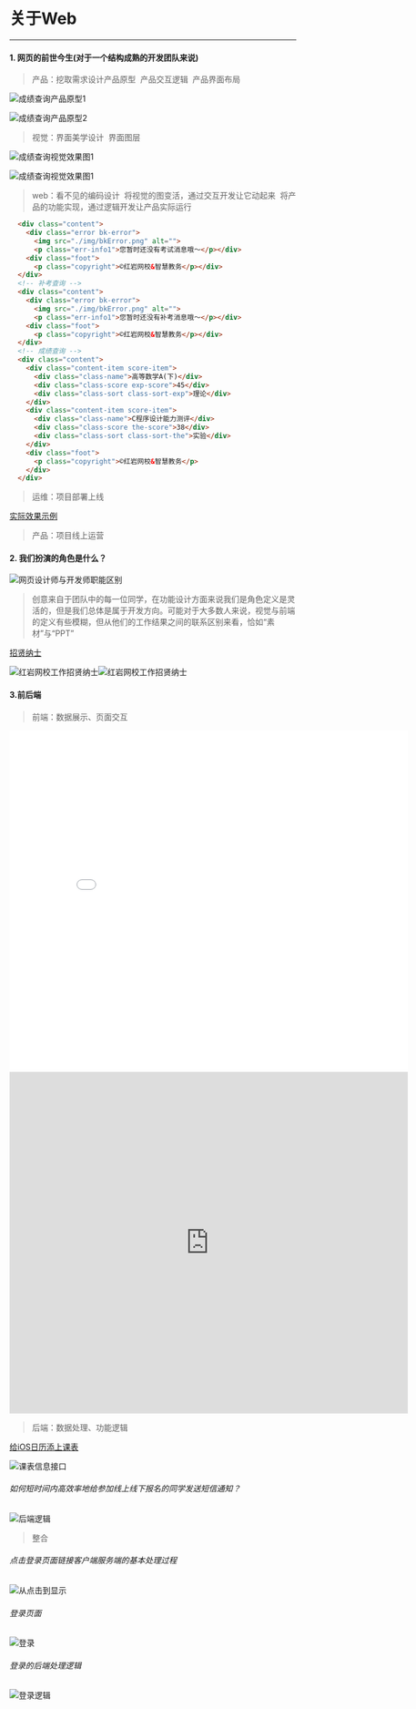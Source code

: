 # 关于Web

------

#### 1. 网页的前世今生(对于一个结构成熟的开发团队来说)

>  产品：挖取需求设计产品原型
&nbsp;产品交互逻辑
&nbsp;产品界面布局

![成绩查询产品原型1][1]

![成绩查询产品原型2][2]


> 视觉：界面美学设计
&nbsp;界面图层


![成绩查询视觉效果图1][3]

![成绩查询视觉效果图1][4]


> web：看不见的编码设计
&nbsp;将视觉的图变活，通过交互开发让它动起来
&nbsp;将产品的功能实现，通过逻辑开发让产品实际运行


```html
  <div class="content">
    <div class="error bk-error">
      <img src="./img/bkError.png" alt="">
      <p class="err-info1">您暂时还没有考试消息哦～</p></div>
    <div class="foot">
      <p class="copyright">©红岩网校&智慧教务</p></div>
  </div>
  <!-- 补考查询 -->
  <div class="content">
    <div class="error bk-error">
      <img src="./img/bkError.png" alt="">
      <p class="err-info1">您暂时还没有补考消息哦～</p></div>
    <div class="foot">
      <p class="copyright">©红岩网校&智慧教务</p></div>
  </div>
  <!-- 成绩查询 -->
  <div class="content">
    <div class="content-item score-item">
      <div class="class-name">高等数学A(下)</div>
      <div class="class-score exp-score">45</div>
      <div class="class-sort class-sort-exp">理论</div>
    </div>
    <div class="content-item score-item">
      <div class="class-name">C程序设计能力测评</div>
      <div class="class-score the-score">38</div>
      <div class="class-sort class-sort-the">实验</div>
    </div>
    <div class="foot">
      <p class="copyright">©红岩网校&智慧教务</p>
    </div>
  </div>
```


> 运维：项目部署上线

[实际效果示例][15]

> 产品：项目线上运营


#### 2. 我们扮演的角色是什么？

![网页设计师与开发师职能区别][5]

> 创意来自于团队中的每一位同学，在功能设计方面来说我们是角色定义是灵活的，但是我们总体是属于开发方向。可能对于大多数人来说，视觉与前端的定义有些模糊，但从他们的工作结果之间的联系区别来看，恰如“素材”与“PPT”

[招贤纳士][14]

![红岩网校工作招贤纳士][6]![红岩网校工作招贤纳士][7]

#### 3.前后端
> 前端：数据展示、页面交互

<iframe src="../../content/intro/d3/index.html" width="700px" height="600px" frameborder="0" scrolling="no"> </iframe>
<iframe src="https://wx.idsbllp.cn/game/" width="700x" height="600px" frameborder="0" scrolling="no"> </iframe>

> 后端：数据处理、功能逻辑
 
 [给iOS日历添上课表][10]

 ![课表信息接口][8]

###### 如何短时间内高效率地给参加线上线下报名的同学发送短信通知？
 
 ![后端逻辑][9] 

> 整合

###### 点击登录页面链接客户端服务端的基本处理过程
 ![从点击到显示][11] 
###### 登录页面 
 ![登录][12]
###### 登录的后端处理逻辑
 ![登录逻辑][13]  

  [1]: ../../content/intro/img/logic-product.png
  [2]: ../../content/intro/img/display-product.jpg
  [3]: ../../content/intro/img/display-view.png
  [4]: ../../content/intro/img/component-view.png
  [5]: ../../content/intro/img/design-develop.png
  [6]: ../../content/intro/img/joinus.png
  [7]: ../../content/intro/img/joinus2.gif
  [8]: ../../content/intro/img/courseTable.png
  [9]: ../../content/intro/img/message-backend.jpg
  [10]: https://www.zeroling.com/gei-ioszi-dai-ri-li-tian-jia-ke-cheng-biao/
  [11]: ../../content/intro/img/server.png
  [12]: ../../content/intro/img/login.png
  [13]: ../../content/intro/img/login-backend.png
  [14]: https://redrock.team/joinus2017/
  [15]: https://redrock.team/MagicLoop/index.php/addon/InquiryExam/InquiryExam/test